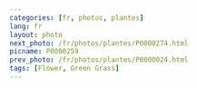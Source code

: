 ```yaml
---
categories: [fr, photos, plantes]
lang: fr
layout: photo
next_photo: /fr/photos/plantes/P0000274.html
picname: P0000259
prev_photo: /fr/photos/plantes/P0000024.html
tags: [Flower, Green Grass]
---
```

